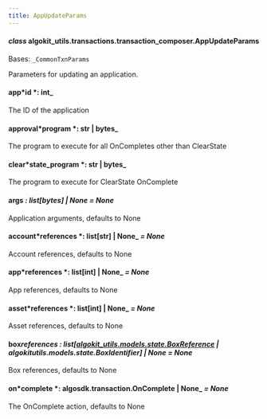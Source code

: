 ```yaml
---
title: AppUpdateParams
---
```


#### _class_ algokit_utils.transactions.transaction_composer.AppUpdateParams

Bases: `_CommonTxnParams`

Parameters for updating an application.

#### app*id *: int\_

The ID of the application

#### approval*program *: str | bytes\_

The program to execute for all OnCompletes other than ClearState

#### clear*state_program *: str | bytes\_

The program to execute for ClearState OnComplete

#### args _: list[bytes] | None_ _= None_

Application arguments, defaults to None

#### account*references *: list[str] | None\_ _= None_

Account references, defaults to None

#### app*references *: list[int] | None\_ _= None_

App references, defaults to None

#### asset*references *: list[int] | None\_ _= None_

Asset references, defaults to None

#### box*references *: list[[algokit_utils.models.state.BoxReference](/reference/algokit-utils-py/api/docs/markdown/autoapi/algokit_utils/models/state/boxreference/#algokit_utils.models.state.BoxReference) | algokit*utils.models.state.BoxIdentifier] | None* _= None_

Box references, defaults to None

#### on*complete *: algosdk.transaction.OnComplete | None\_ _= None_

The OnComplete action, defaults to None
